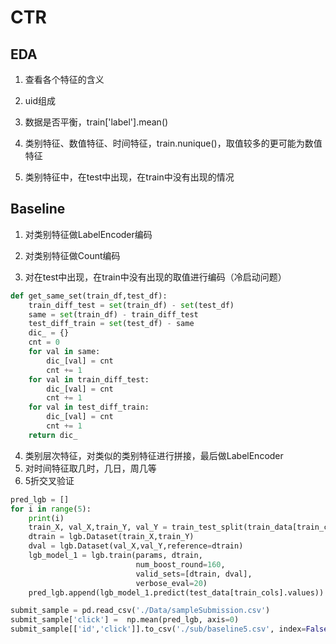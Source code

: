 # CTR

## EDA

1.  查看各个特征的含义

2.  uid组成

3.  数据是否平衡，train['label'].mean()

4.  类别特征、数值特征、时间特征，train.nunique()，取值较多的更可能为数值特征

5.  类别特征中，在test中出现，在train中没有出现的情况

## Baseline

   1. 对类别特征做LabelEncoder编码

   2. 对类别特征做Count编码

   3. 对在test中出现，在train中没有出现的取值进行编码（冷启动问题）
```python
def get_same_set(train_df,test_df):
    train_diff_test = set(train_df) - set(test_df)
    same = set(train_df) - train_diff_test
    test_diff_train = set(test_df) - same
    dic_ = {}
    cnt = 0
    for val in same:
        dic_[val] = cnt
        cnt += 1
    for val in train_diff_test:
        dic_[val] = cnt
        cnt += 1
    for val in test_diff_train:
        dic_[val] = cnt
        cnt += 1
    return dic_ 
```

   4. 类别层次特征，对类似的类别特征进行拼接，最后做LabelEncoder
   5. 对时间特征取几时，几日，周几等
   6. 5折交叉验证
```python
pred_lgb = []
for i in range(5):
    print(i)
    train_X, val_X,train_Y, val_Y = train_test_split(train_data[train_cols].values, train_data[y].values, test_size=0.15, random_state=i)
    dtrain = lgb.Dataset(train_X,train_Y)
    dval = lgb.Dataset(val_X,val_Y,reference=dtrain) 
    lgb_model_1 = lgb.train(params, dtrain,
                            num_boost_round=160,
                            valid_sets=[dtrain, dval],
                            verbose_eval=20)   
    pred_lgb.append(lgb_model_1.predict(test_data[train_cols].values)) 

submit_sample = pd.read_csv('./Data/sampleSubmission.csv')
submit_sample['click'] =  np.mean(pred_lgb, axis=0)
submit_sample[['id','click']].to_csv('./sub/baseline5.csv', index=False)
```

